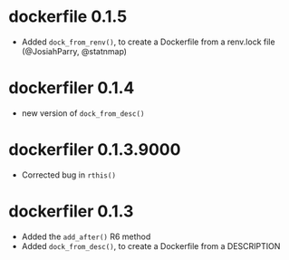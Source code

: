 # dockerfile 0.1.5

* Added `dock_from_renv()`, to create a Dockerfile from a renv.lock file (@JosiahParry, @statnmap)

# dockerfiler 0.1.4

* new version of `dock_from_desc()`

# dockerfiler 0.1.3.9000

* Corrected bug in `rthis()`

# dockerfiler 0.1.3

* Added the `add_after()` R6 method
* Added `dock_from_desc()`, to create a Dockerfile from a DESCRIPTION
